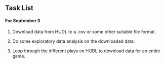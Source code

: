 ## Task List

#### For September 3

1. Download data from HUDL to a .csv or some other suitable file format.

2. Do some exploratory data analysis on the downloaded data.

3. Loop through the different plays on HUDL to download data for an entire game.